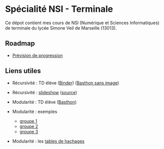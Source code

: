 # Spécialité NSI - Terminale

Ce dépot contient mes cours de NSI (Numérique et Sciences Informatiques) de terminale du lycée Simone Veil de Marseille (13013).

## Roadmap

* [Prévision de progression](./roadmap/progression.md)

## Liens utiles

* Récursivité : TD élève ([Binder](http://pa.dilla.fr/U)) ([Basthon sans image](http://pa.dilla.fr/Y))
* Récursivité : [slideshow](http://pa.dilla.fr/Z) ([source](https://padilla-nsi.github.io/tnsi/cours/langage/1-récursivité/1-1---Récursivité.slides.html))

* Modularité : TD élève ([Basthon](http://pa.dilla.fr/10))
* Modularité : exemples 
  * [groupe 1](http://pa.dilla.fr/11)
  * [groupe 2](http://pa.dilla.fr/12)
  * [groupe 3](http://pa.dilla.fr/13)
* Modularité : les [tables de hachages](http://pa.dilla.fr/14)